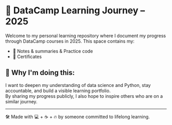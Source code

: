 # 🧠 DataCamp Learning Journey – 2025

Welcome to my personal learning repository where I document my progress through DataCamp courses in 2025. This space contains my:

- 📝 Notes & summaries & Practice code    
- 📄 Certificates  

## 🌟 Why I'm doing this:
I want to deepen my understanding of data science and Python, stay accountable, and build a visible learning portfolio.  
By sharing my progress publicly, I also hope to inspire others who are on a similar journey. 

---

🛠 Made with 💻 + ☕ + 🔥 by someone committed to lifelong learning.
